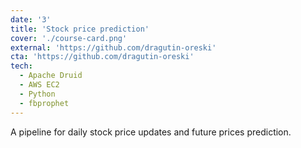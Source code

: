 ```yaml
---
date: '3'
title: 'Stock price prediction'
cover: './course-card.png'
external: 'https://github.com/dragutin-oreski'
cta: 'https://github.com/dragutin-oreski'
tech:
  - Apache Druid
  - AWS EC2
  - Python
  - fbprophet
---
```


A pipeline for daily stock price updates and future prices prediction.
